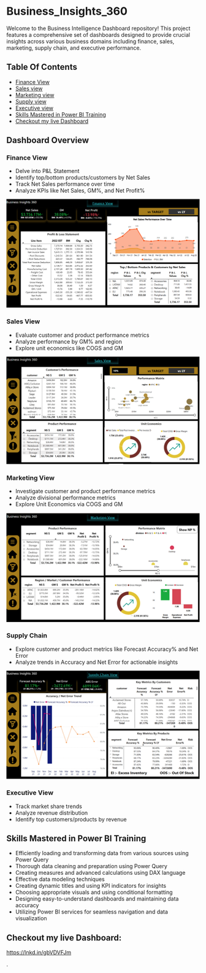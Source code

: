 # Business_Insights_360
Welcome to the Business Intelligence Dashboard repository! This project features a comprehensive set of dashboards designed to provide crucial insights across various business domains including finance, sales, marketing, supply chain, and executive performance.

## Table Of Contents
- [Finance View](#Finance-view)
- [Sales view](#Sales-view)
- [Marketing view](#Marketing-view)
- [Supply view](#Supply-view)
- [Executive view](#Executive-view)
- [Skills Mastered in Power BI Training](#Skills-Mastered-in-Power-BI-Training)
- [Checkout my live Dashboard](#Checkout-my-live-Dashboard)

## Dashboard Overview
### Finance View
- Delve into P&L Statement
- Identify top/bottom products/customers by Net Sales
- Track Net Sales performance over time          
- Analyze KPIs like Net Sales, GM%, and Net Profit%

![image alt](https://github.com/renuka251902/Business_Insights_360/blob/18e81417b2236b0a82d905c201f3ddf46f989acc/Screenshot%202025-03-01%20114135.png)

### Sales View
- Evaluate customer and product performance metrics
- Analyze performance by GM% and region
- Explore unit economics like COGS and GM

![image alt](https://github.com/renuka251902/Business_Insights_360/blob/f184e2f14b573dc7cbb29a3530b980aae686b3de/Screenshot%202025-03-01%20114153.png)

### Marketing View
- Investigate customer and product performance metrics
- Analyze divisional performance metrics
- Explore Unit Economics via COGS and GM

![image alt](https://github.com/renuka251902/Business_Insights_360/blob/aa226d785a1ef050ba9128d91af99aa3c548570d/Screenshot%202025-03-01%20145639.png)

### Supply Chain
- Explore customer and product metrics like Forecast Accuracy% and Net Error
- Analyze trends in Accuracy and Net Error for actionable insights

![image alt](https://github.com/renuka251902/Business_Insights_360/blob/8e551b10cb95fd8a3a6b63c73e7cbf6607954819/Screenshot%202025-03-01%20114306.png)

### Executive View
- Track market share trends
- Analyze revenue distribution
- Identify top customers/products by revenue

## Skills Mastered in Power BI Training
- Efficiently loading and transforming data from various sources using Power Query
- Thorough data cleaning and preparation using Power Query
- Creating measures and advanced calculations using DAX language
- Effective data modeling techniques
- Creating dynamic titles and using KPI indicators for insights
- Choosing appropriate visuals and using conditional formatting
- Designing easy-to-understand dashboards and maintaining data accuracy
- Utilizing Power BI services for seamless navigation and data visualization

## Checkout my live Dashboard:
   https://lnkd.in/gbVDVFJm



.
